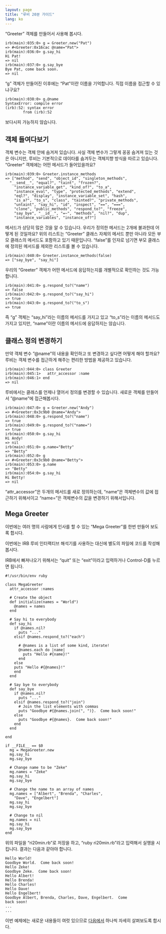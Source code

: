 ```yaml
---
layout: page
title: "루비 20분 가이드"
lang: ko
---
```


“Greeter” 객체를 만들어서 사용해 봅시다.

    irb(main):035:0> g = Greeter.new("Pat")
    => #<Greeter:0x16cac @name="Pat">
    irb(main):036:0> g.say_hi
    Hi Pat!
    => nil
    irb(main):037:0> g.say_bye
    Bye Pat, come back soon.
    => nil

“g” 객체가 만들어진 이후에는 “Pat”이란 이름을 기억합니다. 직접 이름을 접근할 수 있냐구요?

    irb(main):038:0> g.@name
    SyntaxError: compile error
    (irb):52: syntax error
            from (irb):52

보다시피 가능하지 않습니다.

## 객체 들여다보기

객체 변수는 객체 안에 숨겨져 있습니다. 사실 객체 변수가 그렇게 꽁꽁 숨겨져 있는 것은 아니지만, 루비는 기본적으로 데이타를
숨겨두는 객체지향 방식을 따르고 있습니다. “Greeter” 객체에는 어떤 메서드가 들어있을까요?

    irb(main):039:0> Greeter.instance_methods
    => ["method", "send", "object_id", "singleton_methods",
      "__send__", "equal?", "taint", "frozen?",
        "instance_variable_get", "kind_of?", "to_a",
        "instance_eval", "type", "protected_methods", "extend",
        "eql?", "display", "instance_variable_set", "hash",
        "is_a?", "to_s", "class", "tainted?", "private_methods",
        "untaint", "say_hi", "id", "inspect", "==", "===",
        "clone", "public_methods", "respond_to?", "freeze",
        "say_bye", "__id__", "=~", "methods", "nil?", "dup",
        "instance_variables", "instance_of?"]

메서드가 상당히 많은 것을 알 수 있습니다. 우리가 정의한 메서드는 2개에 불과한데 어떻게 된 것일까요? 위의 리스트는
“Greeter” 클래스 자체의 메서드 뿐만 아니라 모든 부모 클래스의 메서드도 포함하고 있기 때문입니다. “false”를 인자로
넘기면 부모 클래스에 정의된 메서드를 제외한 리스트를 볼 수 있습니다.

    irb(main):040:0> Greeter.instance_methods(false)
    => ["say_bye", "say_hi"]

우리의 “Greeter” 객체가 어떤 메서드에 응답하는지를 개별적으로 확인하는 것도 가능합니다.

    irb(main):041:0> g.respond_to?("name")
    => false
    irb(main):042:0> g.respond_to?("say_hi")
    => true
    irb(main):043:0> g.respond_to?("to_s")
    => true

즉 “g” 객체는 “say\_hi”라는 이름의 메서드를 가지고 있고 “to\_s”라는 이름의 메서드도 가지고 있지만,
“name”이란 이름의 메서드에 응답하지는 않습니다.

## 클래스 정의 변경하기

만약 객체 변수 ”@name”의 내용을 확인하고 또 변경하고 싶다면 어떻게 해야 할까요? 루비는 객체 변수를 접근하게 해주는
편리한 방법을 제공하고 있습니다.

    irb(main):044:0> class Greeter
    irb(main):045:1>   attr_accessor :name
    irb(main):046:1> end
    => nil

루비에서는 클래스를 언제나 열어서 정의를 변경할 수 있습니다. 새로운 객체를 만들어서 ”@name”에 접근해봅시다.

    irb(main):047:0> g = Greeter.new("Andy")
    => #<Greeter:0x3c9b0 @name="Andy">
    irb(main):048:0> g.respond_to?("name")
    => true
    irb(main):049:0> g.respond_to?("name=")
    => true
    irb(main):050:0> g.say_hi
    Hi Andy!
    => nil
    irb(main):051:0> g.name="Betty"
    => "Betty"
    irb(main):052:0> g
    => #<Greeter:0x3c9b0 @name="Betty">
    irb(main):053:0> g.name
    => "Betty"
    irb(main):054:0> g.say_hi
    Hi Betty!
    => nil

“attr\_accessor”은 두개의 메서드를 새로 정의하는데, “name”은 객체변수의 값에 접근하기 위해서이고
“name=”은 객체변수의 값을 변경하기 위해서입니다.

## Mega Greeter

이번에는 여러 명의 사람에게 인사를 할 수 있는 “Mega Greeter”를 한번 만들어 보도록 합시다.

이번에는 IRB 루비 인터랙티브 해석기를 사용하는 대신에 별도의 파일에 코드를 작성해봅시다.

IRB에서 빠져나오기 위해서는 “quit” 또는 “exit”이라고 입력하거나 Control-D를 누르면 됩니다.

    #!/usr/bin/env ruby
    
    class MegaGreeter
      attr_accessor :names
    
      # Create the object
      def initialize(names = "World")
        @names = names
      end
    
      # Say hi to everybody
      def say_hi
        if @names.nil?
          puts "..."
        elsif @names.respond_to?("each")
    
          # @names is a list of some kind, iterate!
          @names.each do |name|
            puts "Hello #{name}!"
          end
        else
        puts "Hello #{@names}!"
        end
      end
    
      # Say bye to everybody
      def say_bye
        if @names.nil?
          puts "..."
        elsif @names.respond_to?("join")
          # Join the list elements with commas
          puts "Goodbye #{@names.join(", ")}.  Come back soon!"
        else
          puts "Goodbye #{@names}.  Come back soon!"
        end
      end
    
    end
    
    if __FILE__ == $0
      mg = MegaGreeter.new
      mg.say_hi
      mg.say_bye
    
      # Change name to be "Zeke"
      mg.names = "Zeke"
      mg.say_hi
      mg.say_bye
    
      # Change the name to an array of names
      mg.names = ["Albert", "Brenda", "Charles",
        "Dave", "Engelbert"]
      mg.say_hi
      mg.say_bye
    
      # Change to nil
      mg.names = nil
      mg.say_hi
      mg.say_bye
    end

위의 파일을 “ri20min.rb”로 저장을 하고, “ruby ri20min.rb”라고 입력해서 실행을 시킵니다. 결과는 다음과
같아야 합니다.

    Hello World!
    Goodbye World.  Come back soon!
    Hello Zeke!
    Goodbye Zeke.  Come back soon!
    Hello Albert!
    Hello Brenda!
    Hello Charles!
    Hello Dave!
    Hello Engelbert!
    Goodbye Albert, Brenda, Charles, Dave, Engelbert.  Come
    back soon!
    ...
    ...

이번 예제에는 새로운 내용들이 여럿 있으므로 [다음에서](/ko/documentation/quickstart/4/) 하나씩 자세히
살펴보도록 합시다.

